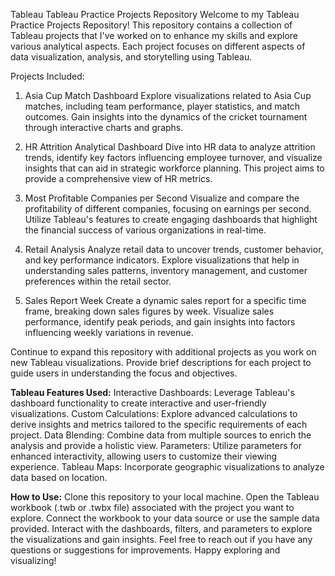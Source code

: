 Tableau
Tableau Practice Projects Repository
Welcome to my Tableau Practice Projects Repository! This repository contains a collection of Tableau projects that I've worked on to enhance my skills and explore various analytical aspects. Each project focuses on different aspects of data visualization, analysis, and storytelling using Tableau.

Projects Included:
1. Asia Cup Match Dashboard
Explore visualizations related to Asia Cup matches, including team performance, player statistics, and match outcomes. Gain insights into the dynamics of the cricket tournament through interactive charts and graphs.

2. HR Attrition Analytical Dashboard
Dive into HR data to analyze attrition trends, identify key factors influencing employee turnover, and visualize insights that can aid in strategic workforce planning. This project aims to provide a comprehensive view of HR metrics.

3. Most Profitable Companies per Second
Visualize and compare the profitability of different companies, focusing on earnings per second. Utilize Tableau's features to create engaging dashboards that highlight the financial success of various organizations in real-time.

4. Retail Analysis
Analyze retail data to uncover trends, customer behavior, and key performance indicators. Explore visualizations that help in understanding sales patterns, inventory management, and customer preferences within the retail sector.

5. Sales Report Week
Create a dynamic sales report for a specific time frame, breaking down sales figures by week. Visualize sales performance, identify peak periods, and gain insights into factors influencing weekly variations in revenue.

Continue to expand this repository with additional projects as you work on new Tableau visualizations. Provide brief descriptions for each project to guide users in understanding the focus and objectives.

**Tableau Features Used:**
Interactive Dashboards: Leverage Tableau's dashboard functionality to create interactive and user-friendly visualizations.
Custom Calculations: Explore advanced calculations to derive insights and metrics tailored to the specific requirements of each project.
Data Blending: Combine data from multiple sources to enrich the analysis and provide a holistic view.
Parameters: Utilize parameters for enhanced interactivity, allowing users to customize their viewing experience.
Tableau Maps: Incorporate geographic visualizations to analyze data based on location.

**How to Use:**
Clone this repository to your local machine.
Open the Tableau workbook (.twb or .twbx file) associated with the project you want to explore.
Connect the workbook to your data source or use the sample data provided.
Interact with the dashboards, filters, and parameters to explore the visualizations and gain insights.
Feel free to reach out if you have any questions or suggestions for improvements. Happy exploring and visualizing!

